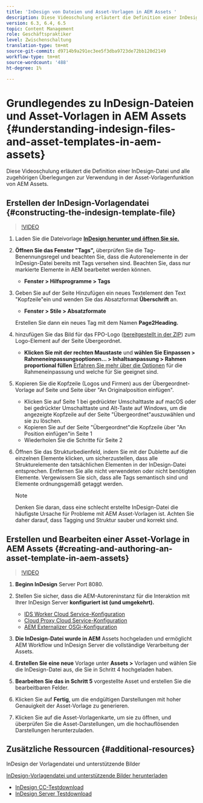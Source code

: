 ```yaml
---
title: 'InDesign von Dateien und Asset-Vorlagen in AEM Assets '
description: Diese Videoschulung erläutert die Definition einer InDesign-Datei und alle zugehörigen Überlegungen zur Verwendung in der Asset-Vorlagenfunktion von AEM Assets.
version: 6.3, 6.4, 6.5
topic: Content Management
role: Geschäftspraktiker
level: Zwischenschaltung
translation-type: tm+mt
source-git-commit: d9714b9a291ec3ee5f3dba9723de72bb120d2149
workflow-type: tm+mt
source-wordcount: '488'
ht-degree: 1%

---
```



# Grundlegendes zu InDesign-Dateien und Asset-Vorlagen in AEM Assets {#understanding-indesign-files-and-asset-templates-in-aem-assets}

Diese Videoschulung erläutert die Definition einer InDesign-Datei und alle zugehörigen Überlegungen zur Verwendung in der Asset-Vorlagenfunktion von AEM Assets.

## Erstellen der InDesign-Vorlagendatei {#constructing-the-indesign-template-file}

>[!VIDEO](https://video.tv.adobe.com/v/19293/?quality=9&learn=on)

1. Laden Sie die Dateivorlage [**InDesign herunter und öffnen Sie sie.**](assets/asset-templates-tutorial-video--supporting-files.zip)
2. **Öffnen Sie das Fenster &quot;Tags&quot;,** überprüfen Sie die Tag-Benennungsregel und beachten Sie, dass die Autorenelemente in der InDesign-Datei bereits mit Tags versehen sind. Beachten Sie, dass nur markierte Elemente in AEM bearbeitet werden können.

   * **Fenster > Hilfsprogramme > Tags**

3. Geben Sie auf der Seite Hinzufügen ein neues Textelement den Text &quot;Kopfzeile&quot;ein und wenden Sie das Absatzformat **Überschrift** an.

   * **Fenster > Stile > Absatzformate**

   Erstellen Sie dann ein neues Tag mit dem Namen **Page2Heading.**

4. hinzufügen Sie das Bild für das FPO-Logo ([bereitgestellt in der ZIP](assets/asset-templates-tutorial-video--supporting-files.zip)) zum Logo-Element auf der Seite Übergeordnet.

   * **Klicken Sie mit der rechten Maustaste** und **wählen Sie Einpassen > Rahmeneinpassungsoptionen... > Inhaltsanpassung > Rahmen proportional füllen**
   [Erfahren Sie mehr über die Optionen](https://helpx.adobe.com/indesign/using/frames-objects.html#fitting_objects_to_frames) für die Rahmeneinpassung und welche für Sie geeignet sind.

5. Kopieren Sie die Kopfzeile (Logos und Firmen) aus der Übergeordnet-Vorlage auf Seite und Seite über &quot;An Originalposition einfügen&quot;.

   * Klicken Sie auf Seite 1 bei gedrückter Umschalttaste auf macOS oder bei gedrückter Umschalttaste und Alt-Taste auf Windows, um die angezeigte Kopfzeile auf der Seite &quot;Übergeordnet&quot;auszuwählen und sie zu löschen.
   * Kopieren Sie auf der Seite &quot;Übergeordnet&quot;die Kopfzeile über &quot;An Position einfügen&quot;in Seite 1
   * Wiederholen Sie die Schritte für Seite 2

6. Öffnen Sie das Strukturbedienfeld, indem Sie mit der Dublette auf die einzelnen Elemente klicken, um sicherzustellen, dass alle Strukturelemente den tatsächlichen Elementen in der InDesign-Datei entsprechen. Entfernen Sie alle nicht verwendeten oder nicht benötigten Elemente. Vergewissern Sie sich, dass alle Tags semantisch sind und Elemente ordnungsgemäß getaggt werden.

   >[!NOTE]
   >
   >Denken Sie daran, dass eine schlecht erstellte InDesign-Datei die häufigste Ursache für Probleme mit AEM Asset-Vorlagen ist. Achten Sie daher darauf, dass Tagging und Struktur sauber und korrekt sind.

## Erstellen und Bearbeiten einer Asset-Vorlage in AEM Assets {#creating-and-authoring-an-asset-template-in-aem-assets}

>[!VIDEO](https://video.tv.adobe.com/v/19294/?quality=9&learn=on)

1. **Beginn InDesign** Server Port 8080.
2. Stellen Sie sicher, dass die AEM-Autoreninstanz für die Interaktion mit Ihrer InDesign Server **konfiguriert ist (und umgekehrt).**

   * [IDS Worker Cloud Service-Konfiguration](http://localhost:4502/etc/cloudservices/proxy/ids.html)
   * [Cloud Proxy Cloud Service-Konfiguration](http://localhost:4502/etc/cloudservices/proxy.html)
   * [AEM Externalizer OSGi-Konfiguration](http://localhost:4502/system/console/configMgr)

3. **Die InDesign-Datei wurde in AEM** Assets hochgeladen und ermöglicht AEM Workflow und InDesign Server die vollständige Verarbeitung der Assets.
4. **Erstellen Sie eine neue** Vorlage unter  **Assets >** Vorlagen und wählen Sie die InDesign-Datei aus, die Sie in Schritt 4 hochgeladen haben.
5. **Bearbeiten Sie das in Schritt 5** vorgestellte Asset und erstellen Sie die bearbeitbaren Felder.
6. Klicken Sie auf **Fertig**, um die endgültigen Darstellungen mit hoher Genauigkeit der Asset-Vorlage zu generieren.
7. Klicken Sie auf die Asset-Vorlagenkarte, um sie zu öffnen, und überprüfen Sie die Asset-Darstellungen, um die hochauflösenden Darstellungen herunterzuladen.

## Zusätzliche Ressourcen {#additional-resources}

InDesign der Vorlagendatei und unterstützende Bilder

[InDesign-Vorlagendatei und unterstützende Bilder herunterladen](assets/asset-templates-tutorial-video--supporting-files-1.zip)

* [InDesign CC-Testdownload](https://creative.adobe.com/products/download/indesign)
* [InDesign Server Testdownload](https://www.adobe.com/devnet/indesign/indesign-server-trial-downloads.html)
